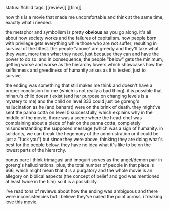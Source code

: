 status: #child 
tags: [[review]] [[film]]

now this is a movie that made me uncomfortable and think at the same time, exactly what i needed. 

the metaphor and symbolism is pretty **obvious** as you go along. it's all about how society works and the failures of capitalism. how people born with privilege gets everything while those who are not suffer; resulting in survival of the fittest. the people "above" are greedy and they'll take what they want, more than what they need, just because they can and have the power to do so. and in consequence, the people "below" gets the minimum, getting worse and worse as the hierarchy lowers which showcases how the selfishness and greediness of humanity arises as it is tested, just to survive. 

the ending was something that still makes me think and doesn't have a proper conclusion for me (which is not really a bad thing). it is possible that miharu's child doesn't exist (and her purpose on changing levels is a mystery to me) and the child on level 333 could just be goreng's hallucination as he (and baharat) were on the brink of death. they might've sent the panna cotta on level 0 successfully, which explains why in the middle of the movie, there was a scene where the head-chef was complaining about a piece of hair on the panna cotta, completely misunderstanding the supposed message (which was a sign of humanity. in solidarity, we can break the hegemony of the administration or it could be just a "fuck you") but since they were above, thinking they are doing what's best for the people below, they have no idea what it's like to be on the lowest parts of the hierarchy. 

bonus part: i think trimagasi and imoguiri serves as the angel/demon pair in goreng's hallucinations. plus, the total number of people in that place is 666, which might mean that it is a purgatory and the whole movie is an allegory on biblical aspects (the concept of belief and god was mentioned at least twice in the film) so it is a possibility. 

i've read tons of reviews about how the ending was ambiguous and there were inconsistencies but i believe they've nailed the point across. i freaking love this movie.